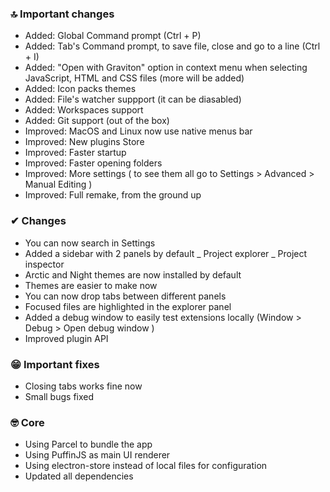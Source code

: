 ### 🔝 Important changes

- Added: Global Command prompt (Ctrl + P)
- Added: Tab's Command prompt, to save file, close and go to a line (Ctrl + I)
- Added: "Open with Graviton" option in context menu when selecting JavaScript, HTML and CSS files (more will be added)
- Added: Icon packs themes
- Added: File's watcher suppport (it can be diasabled)
- Added: Workspaces support
- Added: Git support (out of the box)
- Improved: MacOS and Linux now use native menus bar
- Improved: New plugins Store
- Improved: Faster startup
- Improved: Faster opening folders
- Improved: More settings ( to see them all go to Settings > Advanced > Manual Editing )
- Improved: Full remake, from the ground up

### ✔ Changes

- You can now search in Settings
- Added a sidebar with 2 panels by default
  _ Project explorer
  _ Project inspector
- Arctic and Night themes are now installed by default
- Themes are easier to make now
- You can now drop tabs between different panels
- Focused files are highlighted in the explorer panel
- Added a debug window to easily test extensions locally (Window > Debug > Open debug window )
- Improved plugin API

### 😁 Important fixes

- Closing tabs works fine now
- Small bugs fixed

### 🤓 Core

- Using Parcel to bundle the app
- Using PuffinJS as main UI renderer
- Using electron-store instead of local files for configuration
- Updated all dependencies

